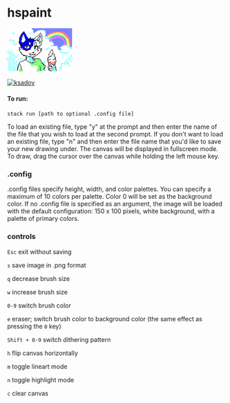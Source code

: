 # hspaint
![example1](https://raw.githubusercontent.com/ksadov/hspaint/pointToLine/carol1.png)

[![ksadov](https://circleci.com/gh/ksadov/hspaint.svg?style=svg)](https://app.circleci.com/pipelines/github/ksadov/hspaint)

#### To run: ####

```
stack run [path to optional .config file]
```

To load an existing file, type "y" at the prompt and then enter the name of the file that you wish to load at the second prompt. If you don't want to load an existing file, type "n" and then enter the file name that you'd like to save your new drawing under. The canvas will be displayed in fullscreen mode. To draw, drag the cursor over the canvas while holding the left mouse key.

### .config ###

.config files specify height, width, and color palettes. You can specify a maximum of 10 colors per palette. Color 0 will be set as the background color. If no .config file is specified as an argument, the image will be loaded with the default configuration: 150 x 100 pixels, white background, with a palette of primary colors.

### controls ###

`Esc` exit without saving

`s` save image in .png format

`q` decrease brush size

`w` increase brush size

`0-9` switch brush color

`e` eraser; switch brush color to background color (the same effect as pressing the `0` key)

`Shift + 0-9` switch dithering pattern

`h` flip canvas horizontally

`m` toggle lineart mode

`n` toggle highlight mode

`c` clear canvas
